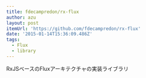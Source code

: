 ```yaml
---
title: fdecampredon/rx-flux
author: azu
layout: post
itemUrl: 'https://github.com/fdecampredon/rx-flux'
date: '2015-01-14T15:36:09.486Z'
tags:
  - Flux
  - library
---
```

RxJSベースのFluxアーキテクチャの実装ライブラリ
